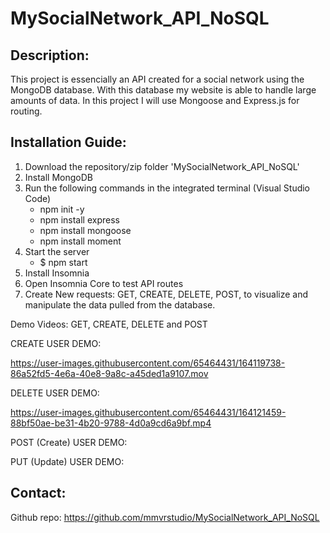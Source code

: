 # MySocialNetwork_API_NoSQL

## Description:
This project is essencially an API created for a social network using the MongoDB database. With this database my website is able to handle large amounts of data. In this project I will use Mongoose and Express.js for routing.

## Installation Guide: 
1. Download the repository/zip folder 'MySocialNetwork_API_NoSQL'
2. Install MongoDB
3. Run the following commands in the integrated terminal (Visual Studio Code)
    - npm init -y
    - npm install express
    - npm install mongoose
    - npm install moment
4. Start the server
    - $ npm start
5. Install Insomnia
6. Open Insomnia Core to test API routes
7. Create New requests: GET, CREATE, DELETE, POST, to visualize and manipulate the data pulled from the database.


Demo Videos: GET, CREATE, DELETE and POST


CREATE USER DEMO:

https://user-images.githubusercontent.com/65464431/164119738-86a52fd5-4e6a-40e8-9a8c-a45ded1a9107.mov


DELETE USER DEMO:

https://user-images.githubusercontent.com/65464431/164121459-88bf50ae-be31-4b20-9788-4d0a9cd6a9bf.mp4


POST (Create) USER DEMO:




PUT (Update) USER DEMO:












## Contact:
 Github repo: https://github.com/mmvrstudio/MySocialNetwork_API_NoSQL


